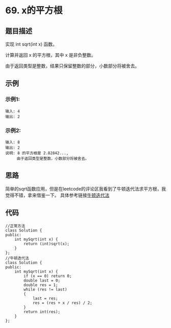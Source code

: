 # 69. x的平方根

## 题目描述

实现 int sqrt(int x) 函数。

计算并返回 x 的平方根，其中 x 是非负整数。

由于返回类型是整数，结果只保留整数的部分，小数部分将被舍去。

## 示例

### 示例1:

```
输入: 4
输出: 2
```

### 示例2:

```
输入: 8
输出: 2
说明: 8 的平方根是 2.82842..., 
     由于返回类型是整数，小数部分将被舍去。
```

## 思路

简单的sqrt函数应用，但是在leetcode的评论区我看到了牛顿迭代法求平方根，我觉得不错，拿来借鉴一下。
具体参考链接[牛顿迭代法](https://www.zhihu.com/question/20690553)

## 代码

```
//正常方法
class Solution {
public:
    int mySqrt(int x) {
        return (int)sqrt(x);
    }
};
//牛顿迭代法
class Solution {
public:
    int mySqrt(int x) {
        if (x == 0) return 0;
        double last = 0;
        double res = 1;
        while (res != last)
        {
            last = res;
            res = (res + x / res) / 2;
        }
        return int(res);
    }
};
```

